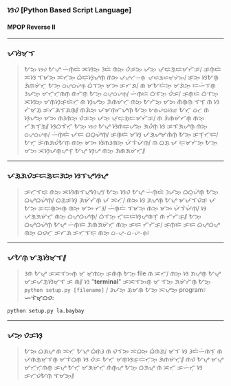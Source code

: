 ### ᜐᜏ [Python Based Script Language]
#### MPOP Reverse II

---
### ᜉᜐᜒᜋᜓᜎ
> ᜀᜅ᜔ `ᜐᜏ` ᜀᜌ᜔ ᜑᜒᜈ᜔ᜇᜒ ᜁᜐᜅ᜔ ᜂᜇᜒ ᜈᜅ᜔ ᜏᜒᜃᜅ᜔ ᜉᜅ᜔ ᜉ᜔ᜇᜓᜄ᜔ᜇᜋᜆᜒᜃ᜵ ᜃᜓᜈ᜔ᜇᜒ ᜁᜐ ᜎᜋᜅ᜔ ᜁᜆᜓᜅ᜔ ᜊᜒᜇ᜔ᜐ᜔ᜌᜓᜈ᜔ ᜈᜅ᜔ `ᜉ᜔ᜌ᜔ᜆ᜔ᜑᜓᜈ᜔ ᜉ᜔ᜇᜓᜄ᜔ᜇᜋ᜔ᜋᜒᜅ᜔`᜵ ᜃᜓᜅ᜔ ᜐᜀᜈ᜔ ᜄᜒᜈᜋᜒᜆ᜔ ᜀᜅ᜔ `ᜊᜌ᜔ᜊᜌᜒᜈ᜔` ᜊᜒᜎᜅ᜔ ᜋᜅ ᜃᜆᜄ᜵ ᜈ ᜋᜀᜇᜒᜅ᜔ ᜋᜄᜒᜅ᜔ ᜇᜑᜒᜎᜈ᜔ ᜂᜉᜅ᜔ ᜋᜆᜓᜆᜓᜈᜈ᜔ ᜈᜆᜒᜈ᜔ ᜀᜅ᜔ `ᜊᜌ᜔ᜊᜌᜒᜈ᜔`᜵ ᜑᜒᜈ᜔ᜇᜒ ᜊᜒᜎᜅ᜔ ᜏᜒᜃ᜵ ᜃᜓᜈ᜔ᜇᜒ ᜊᜒᜎᜅ᜔ ᜁᜐᜅ᜔ ᜋᜈᜓᜐ᜔ᜃ᜔ᜇᜒᜆᜓ ᜈ ᜐ᜔ᜌᜅ᜔ ᜄᜒᜈᜋᜒᜆ᜔ ᜈᜅ᜔ ᜀᜆᜒᜅ᜔ ᜋᜅ ᜈᜒᜈᜓᜈᜓ ᜎᜎᜓ ᜈ ᜐ ᜆᜒᜋᜓᜄ᜔ ᜃᜆᜄᜎᜓᜄᜈ᜔᜶ ᜈᜄᜒᜅ᜔ ᜉᜋᜈ᜔ᜆᜌᜈ᜔ ᜀᜅ᜔ `ᜀᜈ᜔ᜌᜊᜐᜒᜃ᜔` ᜀᜆ᜔ `ᜊᜆᜓ` ᜈ ᜐ᜔ᜌᜅ᜔ ᜋᜅ ᜈᜂᜈᜅ᜔ ᜏᜒᜃᜅ᜔ ᜉᜅ᜔ ᜉ᜔ᜇᜓᜄ᜔ᜇᜋᜆᜒᜃ᜵ ᜈ ᜄᜒᜈᜋᜒᜆᜈ᜔ ᜈᜅ᜔ ᜆᜄᜎᜓᜄ᜔᜶ ᜐᜓᜊᜎᜒᜆ᜔ ᜀᜅ᜔ `ᜐᜏ` ᜀᜌ᜔ ᜐᜒᜈᜇ᜔ᜌᜅ᜔ ᜄᜏᜒᜈ᜔ ᜐ ᜃᜎᜄᜌᜈ᜔ ᜈᜅ᜔ `ᜊᜌ᜔ᜊᜌᜒᜈ᜔`᜵ ᜑᜒᜈ᜔ᜇᜒ ᜉᜇ ᜊᜊᜓᜌᜒᜈ᜔᜵ ᜃᜓᜈ᜔ᜇᜒ ᜋᜐ᜔ ᜉᜄ᜔ᜌᜋᜈᜒᜈ᜔ ᜀᜅ᜔ ᜃᜓᜎ᜔ᜆᜓᜇ᜵ ᜀᜆ᜔ ᜃᜒᜈᜄᜏᜒᜀᜈ᜔ ᜈᜅ᜔ ᜋᜅ ᜐᜒᜈᜂᜈᜅ᜔ ᜉᜒᜎᜒᜉᜒᜈᜓ᜵ ᜈ ᜊᜄᜓ ᜉ ᜇᜓᜋᜆᜒᜅ᜔ ᜀᜅ᜔ ᜋᜅ ᜁᜐ᜔ᜉᜈ᜔ᜌᜓᜎ᜔ ᜀᜌ᜔ ᜐ᜔ᜌ ᜈᜅ᜔ ᜄᜒᜈᜄᜋᜒᜆ᜔᜶

---
### ᜉᜄ᜔ᜄᜏᜃᜇᜄ᜔ᜇᜄᜅ᜔ ᜐᜎᜌ᜔ᜐᜌ᜔
> ᜃᜆᜓᜎᜇ᜔ ᜈᜅ᜔ ᜁᜐᜒᜈᜎᜌ᜔ᜐᜌ᜔᜵ ᜀᜅ᜔ ᜐᜏ ᜀᜌ᜔ ᜑᜒᜈ᜔ᜇᜒ ᜂᜉᜅ᜔ ᜊᜊᜓᜌᜒᜈ᜔ ᜀᜅ᜔ ᜊᜌ᜔ᜊᜌᜒᜈ᜔᜵ ᜊᜄ᜔ᜃᜓᜐ᜔ ᜄᜋᜒᜆᜒᜈ᜔ ᜉ ᜁᜆᜓ᜵ ᜈᜅ᜔ ᜐ ᜄᜌᜓᜈ᜔ ᜀᜌ᜔ ᜋᜉᜎᜏᜃ᜔ ᜉ ᜀᜅ᜔ ᜃᜇᜓᜈᜓᜅᜈ᜔ ᜈᜅ᜔ ᜋᜅ ᜆᜂ᜵ ᜑᜒᜈ᜔ᜇᜒ ᜎᜋᜅ᜔ ᜈᜅ᜔ ᜋᜅ ᜉᜒᜎᜒᜉᜒᜈᜓ᜵ ᜐ ᜉᜄ᜔ᜄᜋᜒᜆ᜔ ᜈᜅ᜔ ᜊᜌ᜔ᜊᜌᜒᜈ᜔᜵ ᜊᜒᜎᜅ᜔ ᜆ᜔ᜇᜇᜒᜐ᜔ᜌᜓᜈᜎ᜔ ᜈ ᜆᜒᜆᜒᜃ᜔᜶ ᜀᜅ᜔ ᜊᜌ᜔ᜊᜌᜒᜈ᜔ ᜀᜌ᜔ ᜑᜒᜈ᜔ᜇᜒ ᜄᜒᜈᜄᜋᜒᜆ᜔ ᜈᜅ᜔ ᜃᜇ ᜆᜒᜆᜒᜃ᜔᜵ ᜃᜓᜈ᜔ᜇᜒ ᜃᜇ ᜊᜌ᜔ᜊᜌ᜔ ᜈᜅ᜔ ᜊᜏᜆ᜔ ᜃᜆᜄ ᜃᜆᜓᜎᜇ᜔ ᜈᜅ᜔ `ᜊ-ᜌ᜔-ᜊ-ᜌᜒ-ᜈ᜔`᜶

---
### ᜉᜀᜈᜓ ᜋᜄ᜔ᜐᜒᜋᜓᜎ᜶
> ᜂᜈ ᜀᜌ᜔ ᜃᜁᜎᜅᜈ᜔ ᜋᜓ ᜋᜓᜈᜅ᜔ ᜃᜓᜈᜒᜈ᜔ ᜀᜅ᜔᜔ file ᜈ ᜁᜆᜓ᜵  ᜈᜅ᜔ ᜐ ᜄᜌᜓᜈ᜔ ᜀᜌ᜔ ᜋᜃᜉᜄ᜔ᜐᜒᜋᜓᜎ ᜃ ᜈ᜶  ᜐ "**terminal**" ᜃᜁᜎᜅᜈ᜔ ᜋᜓ ᜎᜅ᜔ ᜄᜋᜒᜆᜒᜈ᜔ ᜀᜅ᜔᜔ `python setup.py [filename]` ᜵  ᜂᜉᜅ᜔ ᜄᜓᜋᜈ ᜀᜅ᜔ ᜁᜌᜓᜅ᜔ program᜶
**ᜑᜎᜒᜋ᜔ᜊᜏ:**
```Bash
python setup.py la.baybay
```

---
### ᜉᜅ᜔ ᜏᜃᜐ᜔
> ᜀᜅ᜔ ᜊᜄᜌ᜔ ᜈ ᜁᜆᜓ ᜀᜌ᜔ ᜊᜒᜈᜓᜂ ᜈ ᜏᜎᜅ᜔ ᜁᜊᜅ᜔ ᜊᜒᜈᜄᜓ᜵  ᜋᜓᜎ ᜐ ᜂᜇᜒᜑᜒᜈᜎ᜔ ᜈ ᜉᜒᜈᜄ᜔ᜋᜓᜎᜈ᜔ ᜋᜎᜒᜊᜈ᜔ ᜐ ᜏᜒᜃ ᜀᜆ᜔ ᜋᜈᜓᜐ᜔ᜃ᜔ᜇᜒᜆᜓᜅ᜔ ᜄᜒᜈᜋᜒᜆ᜔᜶  ᜈᜏ ᜀᜌ᜔ ᜋᜌ᜔ ᜋᜆᜓᜆᜓᜈᜈ᜔ ᜃᜌᜓ ᜀᜆ᜔ ᜋᜄᜋᜒᜆ᜔ ᜈᜒᜈ᜔ᜌᜓ ᜀᜅ᜔ ᜊᜄᜌ᜔ ᜈ ᜁᜆᜓ ᜃᜑᜒᜆ᜔ ᜐ ᜃᜆᜓᜏᜀᜈ᜔ ᜎᜋᜅ᜔᜶